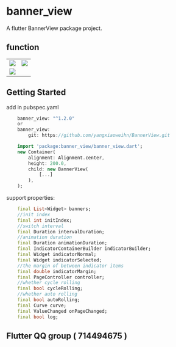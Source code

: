 # banner_view

A flutter BannerView package project.

## function
<table> 
    <tr>
        <td><img src="https://raw.githubusercontent.com/yangxiaoweihn/BannerView/master/screenshot/device-s-image-0.jpg" /></td>
        <td><img src="https://raw.githubusercontent.com/yangxiaoweihn/BannerView/master/screenshot/device-s-image-1.jpg" /></td>
    </tr>
    <tr>
        <td><img src="https://raw.githubusercontent.com/yangxiaoweihn/BannerView/master/screenshot/device-s-gif-0.gif" /></td>
    </tr>
</table>

## Getting Started
add in pubspec.yaml
```dart
    banner_view: "^1.2.0"
    or
    banner_view: 
        git: https://github.com/yangxiaoweihn/BannerView.git
```

```dart
    import 'package:banner_view/banner_view.dart';
    new Container(
        alignment: Alignment.center,
        height: 200.0,
        child: new BannerView(
            [...]
        ),
    );
```
support properties:
```dart
    final List<Widget> banners;
    //init index
    final int initIndex;
    //switch interval
    final Duration intervalDuration;
    //animation duration
    final Duration animationDuration;
    final IndicatorContainerBuilder indicatorBuilder;
    final Widget indicatorNormal;
    final Widget indicatorSelected;
    //the margin of between indicator items
    final double indicatorMargin;
    final PageController controller;
    //whether cycle rolling
    final bool cycleRolling;
    //whether auto rolling
    final bool autoRolling;
    final Curve curve;
    final ValueChanged onPageChanged;
    final bool log;
```
## Flutter QQ group ( 714494675 )

